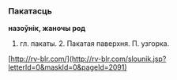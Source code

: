 ### Пакатасць
**назоўнік, жаночы род**

1. гл. пакаты. 2. Пакатая паверхня. П. узгорка.

<a rel="author">[http://rv-blr.com/](http://rv-blr.com/slounik.jsp?letterId=0&maskId=0&pageId=2091)</a>

